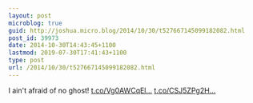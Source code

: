 ```yaml
---
layout: post
microblog: true
guid: http://joshua.micro.blog/2014/10/30/t527667145099182082.html
post_id: 39973
date: 2014-10-30T14:43:45+1100
lastmod: 2019-07-30T17:41:43+1100
type: post
url: /2014/10/30/t527667145099182082.html
---
```

I ain't afraid of no ghost! [t.co/Vg0AWCqEl...](http://t.co/Vg0AWCqEll) [t.co/CSJ5ZPg2H...](http://t.co/CSJ5ZPg2HG)
